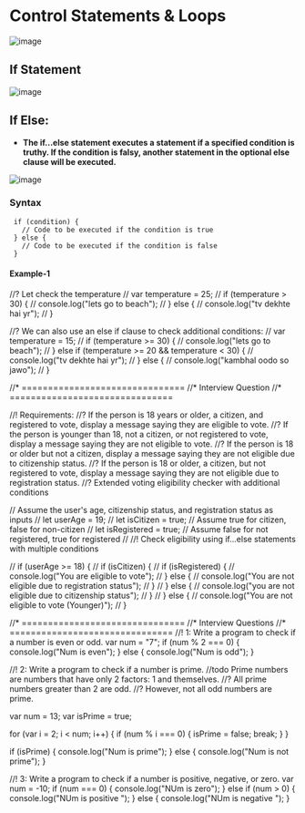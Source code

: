 # Control Statements & Loops
![image](https://github.com/user-attachments/assets/c4c04ee3-6e4c-43db-a955-8b79d4b9da04)
## If Statement

![image](https://github.com/user-attachments/assets/784e195f-2e85-434e-8654-9f1ee9af043a)


## If Else:
- **The if...else statement executes a statement if a specified condition is truthy. If the condition is falsy, another statement in the optional else clause will be executed.**

![image](https://github.com/user-attachments/assets/b591dab4-c6cc-449d-afb5-6309bab76d06)
### Syntax
```
 if (condition) {
   // Code to be executed if the condition is true
 } else {
   // Code to be executed if the condition is false
 }
```
#### Example-1
//? Let check the temperature
// var temperature = 25;
// if (temperature > 30) {
//   console.log("lets go to beach");
// } else {
//   console.log("tv dekhte hai yr");
// }

//? We can also use an else if clause to check additional conditions:
// var temperature = 15;
// if (temperature >= 30) {
//   console.log("lets go to beach");
// } else if (temperature >= 20 && temperature < 30) {
//   console.log("tv dekhte hai yr");
// } else {
//   console.log("kambhal oodo so jawo");
// }

//* ===============================
//* Interview Question
//* ===============================

//! Requirements:
//? If the person is 18 years or older, a citizen, and registered to vote, display a message saying they are eligible to vote.
//? If the person is younger than 18, not a citizen, or not registered to vote, display a message saying they are not eligible to vote.
//? If the person is 18 or older but not a citizen, display a message saying they are not eligible due to citizenship status.
//? If the person is 18 or older, a citizen, but not registered to vote, display a message saying they are not eligible due to registration status.
//? Extended voting eligibility checker with additional conditions

// Assume the user's age, citizenship status, and registration status as inputs
// let userAge = 19;
// let isCitizen = true; // Assume true for citizen, false for non-citizen
// let isRegistered = true; // Assume false for not registered, true for registered
// //! Check eligibility using if...else statements with multiple conditions

// if (userAge >= 18) {
//   if (isCitizen) {
//     if (isRegistered) {
//       console.log("You are eligible to vote");
//     } else {
//       console.log("You are not eligible due to registration status");
//     }
//   } else {
//     console.log("you are not eligible due to citizenship status");
//   }
// } else {
//   console.log("You are not eligible to vote (Younger)");
// }

//* ===============================
//* Interview Questions
//* ===============================
//! 1: Write a program to check if a number is even or odd.
var num = "7";
if (num % 2 === 0) {
  console.log("Num is even");
} else {
  console.log("Num is odd");
}

//! 2: Write a program to check if a number is prime.
//todo Prime numbers are numbers that have only 2 factors: 1 and themselves.
//? All prime numbers greater than 2 are odd.
//? However, not all odd numbers are prime.

var num = 13;
var isPrime = true;

for (var i = 2; i < num; i++) {
  if (num % i === 0) {
    isPrime = false;
    break;
  }
}

if (isPrime) {
  console.log("Num is prime");
} else {
  console.log("Num is not prime");
}

//! 3: Write a program to check if a number is positive, negative, or zero.
var num = -10;
if (num === 0) {
  console.log("NUm is zero");
} else if (num > 0) {
  console.log("NUm is positive ");
} else {
  console.log("NUm is negative ");
}
